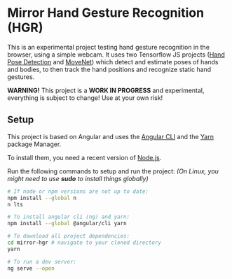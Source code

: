 # Mirror Hand Gesture Recognition (HGR)

This is an experimental project testing hand gesture recognition in the browser, using a simple webcam. It uses two Tensorflow JS projects ([Hand Pose Detection](https://github.com/tensorflow/tfjs-models/tree/master/hand-pose-detection) and [MoveNet](https://github.com/tensorflow/tfjs-models/tree/master/pose-detection/src/movenet)) which detect and estimate poses of hands and bodies, to then track the hand positions and recognize static hand gestures.

**WARNING!** This project is a **WORK IN PROGRESS** and experimental, everything is subject to change! Use at your own risk!

## Setup

This project is based on Angular and uses the [Angular CLI](https://github.com/angular/angular-cli) and the [Yarn](https://yarnpkg.com/) package Manager.

To install them, you need a recent version of [Node.js](https://nodejs.org/).

Run the following commands to setup and run the project:
*(On Linux, you might need to use **sudo** to install things globally)*
```bash
# If node or npm versions are not up to date:
npm install --global n
n lts

# To install angular cli (ng) and yarn:
npm install --global @angular/cli yarn

# To download all project dependencies:
cd mirror-hgr # navigate to your cloned directory
yarn

# To run a dev server:
ng serve --open
```